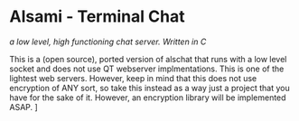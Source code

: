 # Alsami - Terminal Chat
*a low level, high functioning chat server. Written in C*

This is a (open source), ported version of alschat that runs with a low level socket and does not use QT webserver implmentations.
This is one of the lightest web servers. However, keep in mind that this does not use encryption of ANY sort, so take this instead as a way just a project that you have for the sake of it. However, an encryption library will be implemented ASAP. ]
